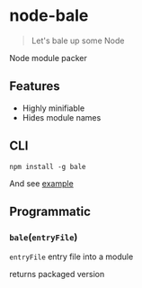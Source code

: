 # node-bale

> Let's bale up some Node

Node module packer

## Features

* Highly minifiable
* Hides module names

## CLI

```
npm install -g bale
```

And see [example](./example)

## Programmatic

### `bale`(`entryFile`)

`entryFile` entry file into a module

returns packaged version

